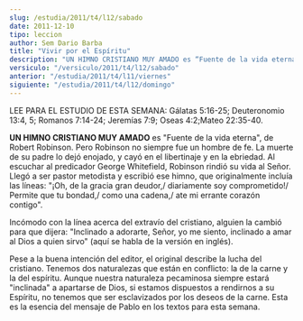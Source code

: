 ```yaml
---
slug: /estudia/2011/t4/l12/sabado
date: 2011-12-10
tipo: leccion
author: Sem Dario Barba
title: "Vivir por el Espíritu"
description: "UN HIMNO CRISTIANO MUY AMADO es “Fuente de la vida eterna”, de Robert Robinson.  Pero Robinson no siempre fue un hombre de fe. La muerte de su padre lo dejó  enojado, y cayó en el libertinaje y en la ebriedad. Al escuchar al predicador  George Whitefield, Robinson rindió su vi..."
versiculo: "/versiculo/2011/t4/l12/sabado"
anterior: "/estudia/2011/t4/l11/viernes"
siguiente: "/estudia/2011/t4/l12/domingo"
---
```


LEE PARA EL ESTUDIO DE ESTA SEMANA: Gálatas 5:16-25; Deuteronomio 13:4, 5; Romanos 7:14-24; Jeremías 7:9; Oseas 4:2;Mateo 22:35-40.

**UN HIMNO CRISTIANO MUY AMADO** es "Fuente de la vida eterna", de Robert Robinson. Pero Robinson no siempre fue un hombre de fe. La muerte de su padre lo dejó enojado, y cayó en el libertinaje y en la ebriedad. Al escuchar al predicador George Whitefield, Robinson rindió su vida al Señor. Llegó a ser pastor metodista y escribió ese himno, que originalmente incluía las líneas: "¡Oh, de la gracia gran deudor,/ diariamente soy comprometido!/ Permite que tu bondad,/ como una cadena,/ ate mi errante corazón contigo".

Incómodo con la línea acerca del extravío del cristiano, alguien la cambió para que dijera: "Inclinado a adorarte, Señor, yo me siento, inclinado a amar al Dios a quien sirvo" (aquí se habla de la versión en inglés).

Pese a la buena intención del editor, el original describe la lucha del cristiano. Tenemos dos naturalezas que están en conflicto: la de la carne y la del espíritu. Aunque nuestra naturaleza pecaminosa siempre estará "inclinada" a apartarse de Dios, si estamos dispuestos a rendirnos a su Espíritu, no tenemos que ser esclavizados por los deseos de la carne. Esta es la esencia del mensaje de Pablo en los textos para esta semana.
